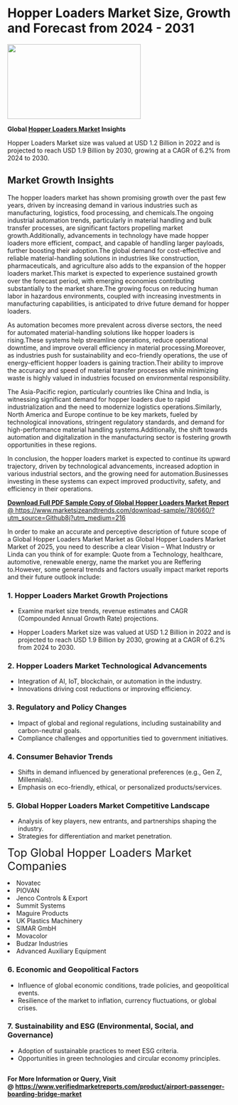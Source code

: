 <H1>Hopper Loaders Market Size, Growth and Forecast from 2024 - 2031</H1><img class="aligncenter size-medium wp-image-584254" src="https://thirdeyenews.in/wp-content/uploads/2024/09/Global-Market-Research-300x168.jpeg" alt="" width="300" height="168" /><p><strong>Global&nbsp;<a href="https://www.marketsizeandtrends.com/download-sample/780660/?utm_source=Github8j?utm_medium=216">Hopper Loaders Market</a> Insights</strong></p><p>Hopper Loaders Market size was valued at USD 1.2 Billion in 2022 and is projected to reach USD 1.9 Billion by 2030, growing at a CAGR of 6.2% from 2024 to 2030.</p><p><h2>Market Growth Insights</h2> <p>The hopper loaders market has shown promising growth over the past few years, driven by increasing demand in various industries such as manufacturing, logistics, food processing, and chemicals.The ongoing industrial automation trends, particularly in material handling and bulk transfer processes, are significant factors propelling market growth.Additionally, advancements in technology have made hopper loaders more efficient, compact, and capable of handling larger payloads, further boosting their adoption.The global demand for cost-effective and reliable material-handling solutions in industries like construction, pharmaceuticals, and agriculture also adds to the expansion of the hopper loaders market.This market is expected to experience sustained growth over the forecast period, with emerging economies contributing substantially to the market share.The growing focus on reducing human labor in hazardous environments, coupled with increasing investments in manufacturing capabilities, is anticipated to drive future demand for hopper loaders.</p> <p><a href="#"></a></p> <p>As automation becomes more prevalent across diverse sectors, the need for automated material-handling solutions like hopper loaders is rising.These systems help streamline operations, reduce operational downtime, and improve overall efficiency in material processing.Moreover, as industries push for sustainability and eco-friendly operations, the use of energy-efficient hopper loaders is gaining traction.Their ability to improve the accuracy and speed of material transfer processes while minimizing waste is highly valued in industries focused on environmental responsibility.</p> <p>The Asia-Pacific region, particularly countries like China and India, is witnessing significant demand for hopper loaders due to rapid industrialization and the need to modernize logistics operations.Similarly, North America and Europe continue to be key markets, fueled by technological innovations, stringent regulatory standards, and demand for high-performance material handling systems.Additionally, the shift towards automation and digitalization in the manufacturing sector is fostering growth opportunities in these regions.</p> <p>In conclusion, the hopper loaders market is expected to continue its upward trajectory, driven by technological advancements, increased adoption in various industrial sectors, and the growing need for automation.Businesses investing in these systems can expect improved productivity, safety, and efficiency in their operations.</p> <p><a href="#"></p><p><span class=""><strong>Download Full PDF Sample Copy of Global Hopper Loaders Market Report</strong> @ <a href="https://www.marketsizeandtrends.com/download-sample/780660/?utm_source=Github8j?utm_medium=216" target="_blank">https://www.marketsizeandtrends.com/download-sample/780660/?utm_source=Github8j?utm_medium=216</a></span></p><p>In order to make an accurate and perceptive description of future scope of a Global&nbsp;Hopper Loaders Market Market as Global&nbsp;Hopper Loaders Market Market of 2025, you need to describe a clear Vision &ndash; What Industry or Linda can you think of for example: Quote from a Technology, healthcare, automotive, renewable energy, name the market you are Reffering to.However, some general trends and factors usually impact market reports and their future outlook include:</p><h3>1.&nbsp;<strong>Hopper Loaders Market Growth Projections</strong></h3><ul><li>Examine market size trends, revenue estimates and CAGR (Compounded Annual Growth Rate) projections.</li><li><p>Hopper Loaders Market size was valued at USD 1.2 Billion in 2022 and is projected to reach USD 1.9 Billion by 2030, growing at a CAGR of 6.2% from 2024 to 2030.</p></li></ul><h3>2.&nbsp;<strong>Hopper Loaders Market Technological Advancements</strong></h3><ul><li>Integration of AI, IoT, blockchain, or automation in the industry.</li><li>Innovations driving cost reductions or improving efficiency.</li></ul><h3>3.&nbsp;<strong>Regulatory and Policy Changes</strong></h3><ul><li>Impact of global and regional regulations, including sustainability and carbon-neutral goals.</li><li>Compliance challenges and opportunities tied to government initiatives.</li></ul><h3>4.&nbsp;<strong>Consumer Behavior Trends</strong></h3><ul><li>Shifts in demand influenced by generational preferences (e.g., Gen Z, Millennials).</li><li>Emphasis on eco-friendly, ethical, or personalized products/services.</li></ul><h3>5.&nbsp;<strong>Global Hopper Loaders Market Competitive Landscape</strong></h3><ul><li>Analysis of key players, new entrants, and partnerships shaping the industry.</li><li>Strategies for differentiation and market penetration.</li></ul><p data-pm-slice="1 1 []"><span style="color: inherit; font-family: inherit; font-size: 25px;">Top Global Hopper Loaders Market Companies</span></p><div class="" data-test-id=""><p><li>Novatec</li><li> PIOVAN</li><li> Jenco Controls & Export</li><li> Summit Systems</li><li> Maguire Products</li><li> UK Plastics Machinery</li><li> SIMAR GmbH</li><li> Movacolor</li><li> Budzar Industries</li><li> Advanced Auxiliary Equipment</li></p></div><h3>6.&nbsp;<strong>Economic and Geopolitical Factors</strong></h3><ul><li>Influence of global economic conditions, trade policies, and geopolitical events.</li><li>Resilience of the market to inflation, currency fluctuations, or global crises.</li></ul><h3>7.&nbsp;<strong>Sustainability and ESG (Environmental, Social, and Governance)</strong></h3><ul><li>Adoption of sustainable practices to meet ESG criteria.</li><li>Opportunities in green technologies and circular economy principles.</li></ul><h2><strong style="font-size: 14px;">For More Information or Query, Visit @&nbsp;</strong><a style="background-color: #ffffff; font-size: 14px;" href="https://www.marketsizeandtrends.com/report/hopper-loaders-market/" target="_blank">https://www.verifiedmarketreports.com/product/airport-passenger-boarding-bridge-market</a></h2>